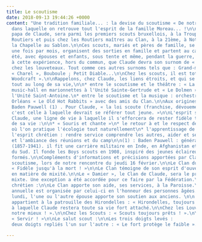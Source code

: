 ```yaml
---
title: Le scoutisme
date: 2018-09-13 19:44:26 +0000
content: "Une tradition familiale... : la devise du scoutisme « De notre mieux ! »
  dans laquelle on retrouve tout l'esprit de la famille Moreau... !\n\n  \nRené, le
  papa de Claude, sera parmi les premiers scouts bruxellois, à la Troupe, chez les
  Routiers et puis chez les Routiers maîtres au Clan, à la 21ème, à Notre-Dame de
  la Chapelle au Sablon.\n\nCes scouts, mariés et pères de famille, se rassemblent
  une fois par mois, organisent des sorties en famille et partent au camp, chaque
  été, avec épouses et enfants, sous tente et même, pendant la guerre, à vélo !\n\nC'est
  à cette expérience, hors du commun, que Claude devra son surnom de « Vieux Campeur »
  chez les louveteaux. Tout comme ces autres surnoms tels que : Grand-mère, Botte,
  « Charel », Bouboule ; Petit Diable...\n\nChez les scouts, il est totemisè « Taurillon
  Woodcraft ».\n\nRappelons, chez Claude, les liens étroits, et qui se sont prolongés
  tout au long de sa vie,\n\n* entre le scoutisme et le théâtre : « La Filoche »,
  music-hall en marionnettes à l'Unité Sainte-Gertrude et « Le Dolmen », clowns à
  l'Unité Saint-Antoine.\n* entre le scoutisme et la musique : orchestre de jazz New
  Orléans « Le Old Hot Rabbits » avec des amis du Clan.\n\nAux origines du scoutisme,
  Baden Pauwell (1) . Pour Claude, « la loi scoute (franchise, dévouement et pureté),
  c'est celle à laquelle devrait se référer tout jeune. »\n\nL'esprit scout est, pour
  Claude, une ligne de vie à laquelle il s'efforcera de rester fidèle tout au long
  de sa vie :\n\n* « Souris et chante »\n* le retour à et le respect de la nature :
  où l'on pratique l'écologie tout naturellement\n* l'apprentissage de la « débrouillardise »\n*
  l'esprit chrétien : rendre service comprendre les autres, aider et servir\n* l'amitié
  et l'ambiance des réunions et du camp\n\n(1) : Baden Pauwell : général britannique
  (1857-1941). il fit une carrière militaire en Inde, en Afghanistan et en Afrique
  du Sud. Il fonde les Boys scouts en 1908, inspiré des jeunes éclaireurs qu'il avait
  formés.\n\nCompléments d'informations et précisions apportées par Claude sur le
  scoutisme, lors de notre rencontre du jeudi 16 février.\n\nLe Clan du papa de Claude :
  « Fidèle jusqu'à la mort ! »\n\nLe Clan témoigne de son esprit d'ouverture, à l'avant-garde
  en matière de mixité.\n\nLe « Damier », le Clan de Claude, sera le premier clan
  mixte. Une exception a été accordée pour ce faire par la Fédération.\n\nL'engagement
  chrétien :\n\nLe Clan apporte son aide, ses services, à la Paroisse.\n\nUne fête
  annuelle est organisée par celui-ci en l'honneur des personnes âgées.\n\nChaque
  lundi, l'une ou l'autre épouse apporte son soutien aux anciens. \n\n  \nLes devises :\n\nClaude
  appartient à la patrouille des Hirondelles : « Hirondelles, toujours fidèles ! ».\n\nFidélité
  à laquelle Claude restera toute sa vie fort attaché.\n\nChez les Louveteaux : « De
  notre mieux ! ».\n\nChez les Scouts : « Scouts toujours prêts ! ».\n\nAu Clan :
  « Servir ! »\n\nLe salut scout :\n\nLes trois doigts levés :                 \n\nfranchise\n\ndévouement\n\npureté\n\nLes
  deux doigts repliés l'un sur l'autre : « Le fort protège le faible »."

---
```

